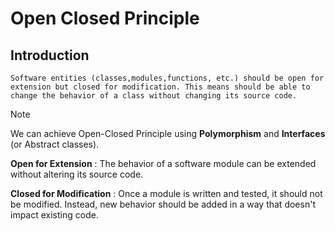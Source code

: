 # Open Closed Principle

## Introduction
    Software entities (classes,modules,functions, etc.) should be open for extension but closed for modification. This means should be able to change the behavior of a class without changing its source code. 

> [!NOTE]
> We can achieve Open-Closed Principle using **Polymorphism** and **Interfaces** (or Abstract classes).

**Open for Extension** : The behavior of a software module can be extended without altering its source code.

**Closed for Modification** : Once a module is written and tested, it should not be modified. Instead, new behavior should be added in a way that doesn't impact existing code.
